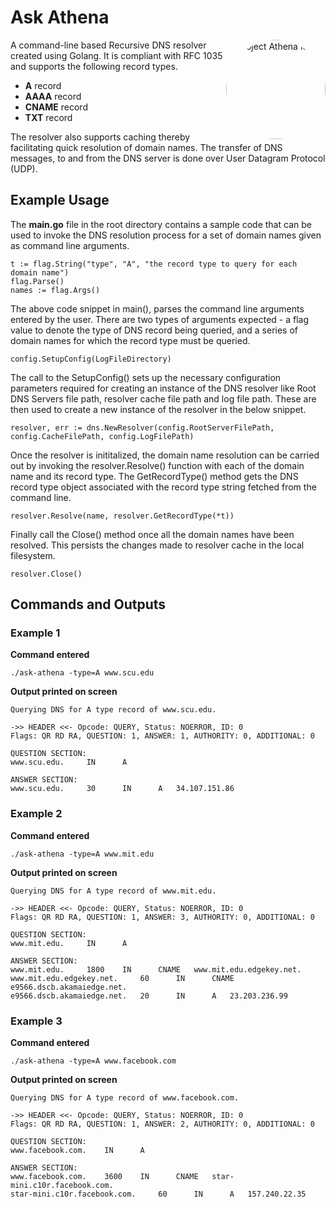 # Ask Athena

<img src="https://mkbalaji.pages.dev/project-athena/project-athena.png" style="border-radius:50%" align="right" width="159px" alt="Project Athena logo">

A command-line based Recursive DNS resolver created using Golang. It is compliant with RFC 1035 and supports the following record types.

- **A** record 
- **AAAA** record
- **CNAME** record 
- **TXT** record

The resolver also supports caching thereby facilitating quick resolution of domain names. The transfer of DNS messages, to and from the DNS server is done over User Datagram Protocol (UDP).

## Example Usage

The **main.go** file in the root directory contains a sample code that can be used to invoke the DNS resolution process for a set of domain names given as command line arguments.

```text
t := flag.String("type", "A", "the record type to query for each domain name")
flag.Parse()
names := flag.Args()
```

The above code snippet in main(), parses the command line arguments entered by the user. There are two types of arguments expected - a flag value to denote the type of DNS record being queried, and a series of domain names for which the record type must be queried.

```text
config.SetupConfig(LogFileDirectory)
```

The call to the SetupConfig() sets up the necessary configuration parameters required for creating an instance of the DNS resolver like Root DNS Servers file path, resolver cache file path and log file path. These are then used to create a new instance of the resolver in the below snippet.

```text
resolver, err := dns.NewResolver(config.RootServerFilePath, config.CacheFilePath, config.LogFilePath)
```

Once the resolver is inititalized, the domain name resolution can be carried out by invoking the resolver.Resolve() function with each of the domain name and its record type. The GetRecordType() method gets the DNS record type object associated with the record type string fetched from the command line.

```text
resolver.Resolve(name, resolver.GetRecordType(*t))
```

Finally call the Close() method once all the domain names have been resolved. This persists the changes made to resolver cache in the local filesystem.

```text
resolver.Close()
```

## Commands and Outputs

### Example 1

**Command entered** 

```text
./ask-athena -type=A www.scu.edu
```

**Output printed on screen**

```text
Querying DNS for A type record of www.scu.edu.

->> HEADER <<- Opcode: QUERY, Status: NOERROR, ID: 0
Flags: QR RD RA, QUESTION: 1, ANSWER: 1, AUTHORITY: 0, ADDITIONAL: 0

QUESTION SECTION:
www.scu.edu. 	 IN 	 A

ANSWER SECTION:
www.scu.edu. 	 30 	 IN 	 A 	 34.107.151.86

```

### Example 2

**Command entered** 

```text
./ask-athena -type=A www.mit.edu
```

**Output printed on screen**

```text
Querying DNS for A type record of www.mit.edu.

->> HEADER <<- Opcode: QUERY, Status: NOERROR, ID: 0
Flags: QR RD RA, QUESTION: 1, ANSWER: 3, AUTHORITY: 0, ADDITIONAL: 0

QUESTION SECTION:
www.mit.edu. 	 IN 	 A

ANSWER SECTION:
www.mit.edu. 	 1800 	 IN 	 CNAME 	 www.mit.edu.edgekey.net.
www.mit.edu.edgekey.net. 	 60 	 IN 	 CNAME 	 e9566.dscb.akamaiedge.net.
e9566.dscb.akamaiedge.net. 	 20 	 IN 	 A 	 23.203.236.99

```

### Example 3

**Command entered** 

```text
./ask-athena -type=A www.facebook.com
```

**Output printed on screen**

```text
Querying DNS for A type record of www.facebook.com.

->> HEADER <<- Opcode: QUERY, Status: NOERROR, ID: 0
Flags: QR RD RA, QUESTION: 1, ANSWER: 2, AUTHORITY: 0, ADDITIONAL: 0

QUESTION SECTION:
www.facebook.com. 	 IN 	 A

ANSWER SECTION:
www.facebook.com. 	 3600 	 IN 	 CNAME 	 star-mini.c10r.facebook.com.
star-mini.c10r.facebook.com. 	 60 	 IN 	 A 	 157.240.22.35

```
